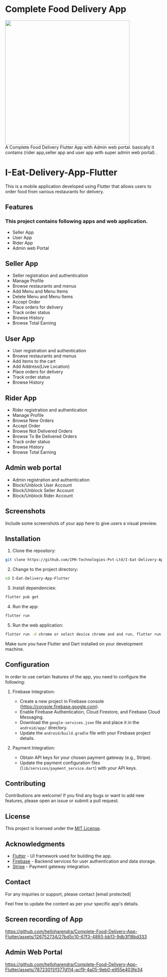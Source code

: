 # Complete Food Delivery App

<img src='https://github.com/helloharendra/Complete-Food-Delivery-App-Flutter/assets/78723011/d7d3ca6e-22a1-45d8-9170-e8c0def8e986' height="400" width="400"  align="center"/>
 </br>
 A Complete Food Delivery Flutter App with Admin web portal. basically it contains (rider app,seller app and user app with super admin web portal) .

 # I-Eat-Delivery-App-Flutter

This is a mobile application developed using Flutter that allows users to order food from various restaurants for delivery.

## Features
### This project contains following apps and web application.
- Seller App
- User App
- Rider App
- Admin web Portal
## Seller App
- Seller registration and authentication
- Manage Profile
- Browse restaurants and menus
- Add Menu and Menu Items
- Delete Menu and Menu Items
- Accept Order
- Place orders for delivery
- Track order status
- Browse History
- Browse Total Earning
## User App
- User registration and authentication
- Browse restaurants and menus
- Add items to the cart
- Add Address(Live Location) 
- Place orders for delivery
- Track order status
- Browse History
## Rider App
- Rider registration and authentication
- Manage Profile
- Browse New Orders
- Accept Order
- Browse Not Delivered Orders
- Browse To Be Delivered Orders
- Track order status
- Browse History
- Browse Total Earning
## Admin web portal
- Admin registration and authentication
- Block/Unblock User Account
- Block/Unblock Seller Account
- Block/Unblock Rider Account 

## Screenshots

Include some screenshots of your app here to give users a visual preview.

## Installation

1. Clone the repository:

```bash
git clone https://github.com/IPH-Technologies-Pvt-Ltd/I-Eat-Delivery-App-Flutter
```

2. Change to the project directory:

```bash
cd I-Eat-Delivery-App-Flutter
```

3. Install dependencies:

```bash
flutter pub get
```

4. Run the app:

```bash
flutter run
```
5. Run the web application:

```bash
flutter run -d chrome or select device chrome and and run, flutter run command
```

Make sure you have Flutter and Dart installed on your development machine.

## Configuration

In order to use certain features of the app, you need to configure the following:

1. Firebase Integration:
   - Create a new project in Firebase console (https://console.firebase.google.com).
   - Enable Firebase Authentication, Cloud Firestore, and Firebase Cloud Messaging.
   - Download the `google-services.json` file and place it in the `android/app/` directory.
   - Update the `android/build.gradle` file with your Firebase project details.

2. Payment Integration:
   - Obtain API keys for your chosen payment gateway (e.g., Stripe).
   - Update the payment configuration files (`lib/services/payment_service.dart`) with your API keys.

## Contributing

Contributions are welcome! If you find any bugs or want to add new features, please open an issue or submit a pull request.

## License

This project is licensed under the [MIT License](LICENSE).

## Acknowledgments

- [Flutter](https://flutter.dev/) - UI framework used for building the app.
- [Firebase](https://firebase.google.com/) - Backend services for user authentication and data storage.
- [Stripe](https://stripe.com/) - Payment gateway integration.

## Contact

For any inquiries or support, please contact [email protected]

Feel free to update the content as per your specific app's details.
## Screen recording of App

https://github.com/helloharendra/Complete-Food-Delivery-App-Flutter/assets/126752734/27bd5c10-67f3-4893-bb13-9db3f18bd333


## Admin Web Portal

https://github.com/helloharendra/Complete-Food-Delivery-App-Flutter/assets/78723011/f377d114-acf9-4a05-9eb0-e955e403fe34


